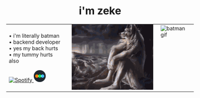 <h1 align="center">i'm zeke</h1>

<table align="center">
  <tr>
    <td valign="middle" style="padding-right: 20px;">
      <div style="padding-top: 20px; padding-bottom: 20px;">
        • i'm literally batman<br>
        • backend developer<br>
        • yes my back hurts<br>
        • my tummy hurts also<br><br>

   <a href="https://open.spotify.com/user/zyyrfd6t6ra1813e8phnxppgz" target="_blank">
     <img src="https://img.icons8.com/ios-filled/50/1DB954/spotify--v1.png" width="32" alt="Spotify"/>
   </a>

   <a href="https://letterboxd.com/zekewyd/" target="_blank">
      <img src="assets/letterboxd.png" width="32" alt="Letterboxd"/>
   </a>
      </div>
    </td>

  <td valign="top" style="padding: 0 10px;">
      <img src="assets/wolf.gif" width="250" alt="wolf gif"/>
  </td>
  
  <td valign="top" style="padding-left: 10px;">
      <img src="assets/batman.gif" width="250" alt="batman gif"/>
  </td>
  </tr>
</table>
